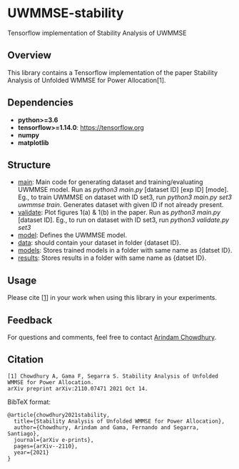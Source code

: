 # UWMMSE-stability
Tensorflow implementation of Stability Analysis of UWMMSE

## Overview
This library contains a Tensorflow implementation of the paper Stability Analysis of Unfolded WMMSE for Power Allocation[1].
## Dependencies

* **python>=3.6**
* **tensorflow>=1.14.0**: https://tensorflow.org
* **numpy**
* **matplotlib**

## Structure
* [main](https://github.com/ArCho48/stability-UWMMSE/blob/main/main.py): Main code for generating dataset and training/evaluating UWMMSE model. Run as *python3 main.py* \[dataset ID\] \[exp ID\] \[mode\]. Eg., to train UWMMSE on dataset with ID set3, run *python3 main.py set3 uwmmse train*. Generates dataset with given ID if not already present.
* [validate](https://github.com/ArCho48/stability-UWMMSE/blob/main/validate.py): Plot figures 1(a) \& 1(b) in the paper. Run as *python3 main.py* \[dataset ID\]. Eg., to run on dataset with ID set3, run *python3 validate.py set3*
* [model](https://github.com/ArCho48/stability-UWMMSE/blob/main/model.py): Defines the UWMMSE model.
* [data](https://github.com/ArCho48/stability-UWMMSE/blob/main/data): should contain your dataset in folder {dataset ID}. 
* [models](https://github.com/ArCho48/stability-UWMMSE/blob/main/models): Stores trained models in a folder with same name as {datset ID}.
* [results](https://github.com/ArCho48/stability-UWMMSE/blob/main/results): Stores results in a folder with same name as {datset ID}.

## Usage


Please cite [[1](#citation)] in your work when using this library in your experiments.

## Feedback
For questions and comments, feel free to contact [Arindam Chowdhury](mailto:arindam.chowdhury@rice.edu).

## Citation
```
[1] Chowdhury A, Gama F, Segarra S. Stability Analysis of Unfolded WMMSE for Power Allocation. 
arXiv preprint arXiv:2110.07471 2021 Oct 14.
```

BibTeX format:
```
@article{chowdhury2021stability,
  title={Stability Analysis of Unfolded WMMSE for Power Allocation},
  author={Chowdhury, Arindam and Gama, Fernando and Segarra, Santiago},
  journal={arXiv e-prints},
  pages={arXiv--2110},
  year={2021}
}


```

